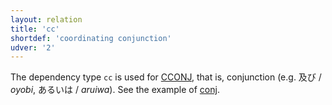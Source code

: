 ```yaml
---
layout: relation
title: 'cc'
shortdef: 'coordinating conjunction'
udver: '2'
---
```


The dependency type `cc` is used for [CCONJ](), that is, conjunction (e.g. 及び / *oyobi*, あるいは / *aruiwa*).
See the example of [conj]().
<!-- Interlanguage links updated Čt lis 12 09:43:16 CET 2020 -->
